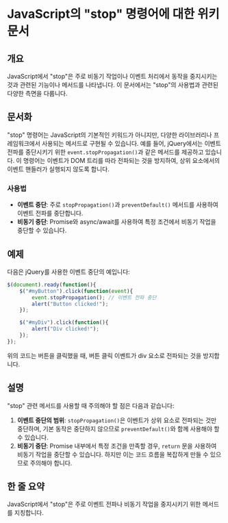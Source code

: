 <!--
Meta Description: # JavaScript의 "stop" 명령어에 대한 위키 문서 ## 개요 JavaScript에서 "stop"은 주로 비동기 작업이나 이벤트 처리에서 동작을 중지시키는 것과 관련된 기능이나 메서드를 나타냅니다. 이 문서에서는 "stop"의 사용법과 관련된 다양한 측면을 ...
Meta Keywords: 이벤트, stop, 비동기, 메서드를, 있습니다
-->

# JavaScript의 "stop" 명령어에 대한 위키 문서

## 개요
JavaScript에서 "stop"은 주로 비동기 작업이나 이벤트 처리에서 동작을 중지시키는 것과 관련된 기능이나 메서드를 나타냅니다. 이 문서에서는 "stop"의 사용법과 관련된 다양한 측면을 다룹니다.

## 문서화
"stop" 명령어는 JavaScript의 기본적인 키워드가 아니지만, 다양한 라이브러리나 프레임워크에서 사용되는 메서드로 구현될 수 있습니다. 예를 들어, jQuery에서는 이벤트 전파를 중단시키기 위한 `event.stopPropagation()`과 같은 메서드를 제공하고 있습니다. 이 명령어는 이벤트가 DOM 트리를 따라 전파되는 것을 방지하여, 상위 요소에서의 이벤트 핸들러가 실행되지 않도록 합니다.

### 사용법
- **이벤트 중단**: 주로 `stopPropagation()`과 `preventDefault()` 메서드를 사용하여 이벤트 전파를 중단합니다.
- **비동기 중단**: Promise와 async/await를 사용하여 특정 조건에서 비동기 작업을 중단할 수 있습니다.

## 예제
다음은 jQuery를 사용한 이벤트 중단의 예입니다:

```javascript
$(document).ready(function(){
    $("#myButton").click(function(event){
        event.stopPropagation(); // 이벤트 전파 중단
        alert("Button clicked!");
    });

    $("#myDiv").click(function(){
        alert("Div clicked!");
    });
});
```

위의 코드는 버튼을 클릭했을 때, 버튼 클릭 이벤트가 div 요소로 전파되는 것을 방지합니다.

## 설명
"stop" 관련 메서드를 사용할 때 주의해야 할 점은 다음과 같습니다:
1. **이벤트 중단의 범위**: `stopPropagation()`은 이벤트가 상위 요소로 전파되는 것만 중단하며, 기본 동작은 중단하지 않으므로 `preventDefault()`와 함께 사용해야 할 수 있습니다.
2. **비동기 중단**: Promise 내부에서 특정 조건을 만족할 경우, `return` 문을 사용하여 비동기 작업을 중단할 수 있습니다. 하지만 이는 코드 흐름을 복잡하게 만들 수 있으므로 주의해야 합니다.

## 한 줄 요약
JavaScript에서 "stop"은 주로 이벤트 전파나 비동기 작업을 중지시키기 위한 메서드를 지칭합니다.